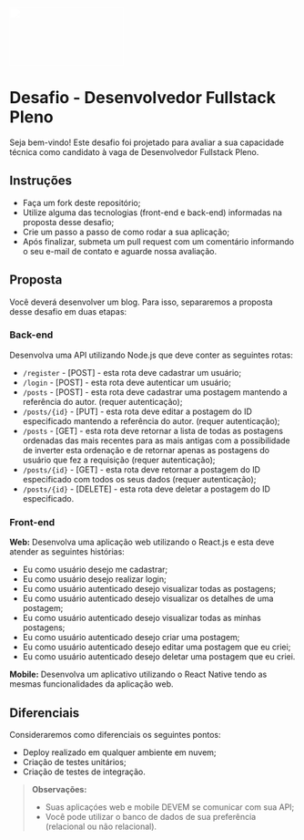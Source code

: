 
 <img src="https://devellop.com.br/static/logo.png" width="200" height="102" style="-webkit-filter: brightness(0) invert(1); filter: brightness(0) invert(1);"/>

# Desafio - Desenvolvedor Fullstack Pleno
Seja bem-vindo! Este desafio foi projetado para avaliar a sua capacidade técnica como candidato à vaga de Desenvolvedor Fullstack Pleno.

## Instruções
- Faça um fork deste repositório;
- Utilize alguma das tecnologias (front-end e back-end) informadas na proposta desse desafio;
- Crie um passo a passo de como rodar a sua aplicação;
- Após finalizar, submeta um pull request com um comentário informando o seu e-mail de contato e aguarde nossa avaliação.

## Proposta
Você deverá desenvolver um blog. Para isso, separaremos a proposta desse desafio em duas etapas:

### Back-end
Desenvolva uma API utilizando Node.js que deve conter as seguintes rotas:
- `/register` - [POST] - esta rota deve cadastrar um usuário;
- `/login` - [POST] - esta rota deve autenticar um usuário;
- `/posts` - [POST] - esta rota deve cadastrar uma postagem mantendo a referência do autor. (requer autenticação);
- `/posts/{id}` - [PUT] - esta rota deve editar a postagem do ID especificado mantendo a referência do autor. (requer autenticação);
- `/posts` - [GET] - esta rota deve retornar a lista de todas as postagens ordenadas das mais recentes para as mais antigas com a possibilidade de inverter esta ordenação e de retornar apenas as postagens do usuário que fez a requisição (requer autenticação);
- `/posts/{id}` - [GET] - esta rota deve retornar a postagem do ID especificado com todos os seus dados  (requer autenticação);
- `/posts/{id}` - [DELETE] - esta rota deve deletar a postagem do ID especificado.

### Front-end

**Web:** Desenvolva uma aplicação web utilizando o React.js e esta deve atender as seguintes histórias:
 - Eu como usuário desejo me cadastrar;
 - Eu como usuário desejo realizar login;
 - Eu como usuário autenticado desejo visualizar todas as postagens;
 - Eu como usuário autenticado desejo visualizar os detalhes de uma postagem;
 - Eu como usuário autenticado desejo visualizar todas as minhas postagens;
 - Eu como usuário autenticado desejo criar uma postagem;
 - Eu como usuário autenticado desejo editar uma postagem que eu criei;
 - Eu como usuário autenticado desejo deletar uma postagem que eu criei.

**Mobile:** Desenvolva um aplicativo utilizando o React Native tendo as mesmas funcionalidades da aplicação web.

## Diferenciais
Consideraremos como diferenciais os seguintes pontos:
- Deploy realizado em qualquer ambiente em nuvem;
- Criação de testes unitários;
- Criação de testes de integração.


> **Observações:**
> - Suas aplicaçóes web e mobile DEVEM se comunicar com sua API;
> - Você pode utilizar o banco de dados de sua preferência (relacional ou não relacional).
